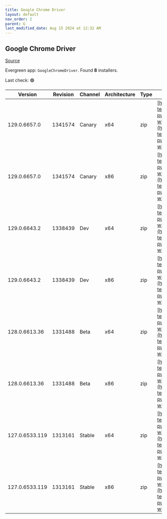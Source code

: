 ```yaml
---
title: Google Chrome Driver
layout: default
nav_order: 2
parent: G
last_modified_date: Aug 15 2024 at 12:32 AM
---
```


## Google Chrome Driver

[Source](https://googlechromelabs.github.io/chrome-for-testing/)

Evergreen app: `GoogleChromeDriver`. Found **8** installers.

Last check: 🟢

| Version        | Revision | Channel | Architecture | Type | URI                                                                                                                                                                                                          |
| -------------- | -------- | ------- | ------------ | ---- | ------------------------------------------------------------------------------------------------------------------------------------------------------------------------------------------------------------ |
| 129.0.6657.0   | 1341574  | Canary  | x64          | zip  | [https://storage.googleapis.com/chrome-for-testing-public/129.0.6657.0/win64/chromedriver-win64.zip](https://storage.googleapis.com/chrome-for-testing-public/129.0.6657.0/win64/chromedriver-win64.zip)     |
| 129.0.6657.0   | 1341574  | Canary  | x86          | zip  | [https://storage.googleapis.com/chrome-for-testing-public/129.0.6657.0/win32/chromedriver-win32.zip](https://storage.googleapis.com/chrome-for-testing-public/129.0.6657.0/win32/chromedriver-win32.zip)     |
| 129.0.6643.2   | 1338439  | Dev     | x64          | zip  | [https://storage.googleapis.com/chrome-for-testing-public/129.0.6643.2/win64/chromedriver-win64.zip](https://storage.googleapis.com/chrome-for-testing-public/129.0.6643.2/win64/chromedriver-win64.zip)     |
| 129.0.6643.2   | 1338439  | Dev     | x86          | zip  | [https://storage.googleapis.com/chrome-for-testing-public/129.0.6643.2/win32/chromedriver-win32.zip](https://storage.googleapis.com/chrome-for-testing-public/129.0.6643.2/win32/chromedriver-win32.zip)     |
| 128.0.6613.36  | 1331488  | Beta    | x64          | zip  | [https://storage.googleapis.com/chrome-for-testing-public/128.0.6613.36/win64/chromedriver-win64.zip](https://storage.googleapis.com/chrome-for-testing-public/128.0.6613.36/win64/chromedriver-win64.zip)   |
| 128.0.6613.36  | 1331488  | Beta    | x86          | zip  | [https://storage.googleapis.com/chrome-for-testing-public/128.0.6613.36/win32/chromedriver-win32.zip](https://storage.googleapis.com/chrome-for-testing-public/128.0.6613.36/win32/chromedriver-win32.zip)   |
| 127.0.6533.119 | 1313161  | Stable  | x64          | zip  | [https://storage.googleapis.com/chrome-for-testing-public/127.0.6533.119/win64/chromedriver-win64.zip](https://storage.googleapis.com/chrome-for-testing-public/127.0.6533.119/win64/chromedriver-win64.zip) |
| 127.0.6533.119 | 1313161  | Stable  | x86          | zip  | [https://storage.googleapis.com/chrome-for-testing-public/127.0.6533.119/win32/chromedriver-win32.zip](https://storage.googleapis.com/chrome-for-testing-public/127.0.6533.119/win32/chromedriver-win32.zip) |
